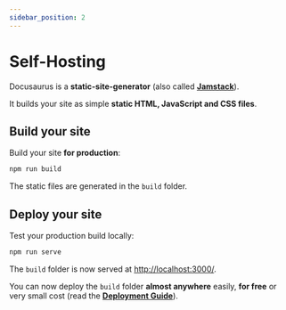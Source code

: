 ```yaml
---
sidebar_position: 2
---
```


# Self-Hosting

Docusaurus is a **static-site-generator** (also called
**[Jamstack](https://jamstack.org/)**).

It builds your site as simple **static HTML, JavaScript and CSS files**.

## Build your site

Build your site **for production**:

```bash
npm run build
```

The static files are generated in the `build` folder.

## Deploy your site

Test your production build locally:

```bash
npm run serve
```

The `build` folder is now served at
[http://localhost:3000/](http://localhost:3000/).

You can now deploy the `build` folder **almost anywhere** easily, **for free**
or very small cost (read the
**[Deployment Guide](https://docusaurus.io/docs/deployment)**).
